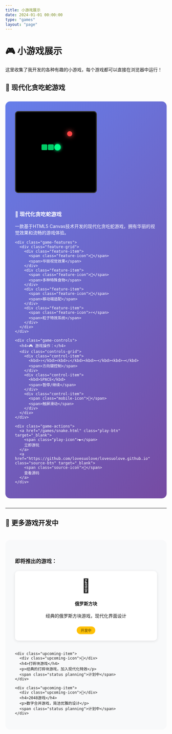 ```yaml
---
title: 小游戏展示
date: 2024-01-01 00:00:00
type: "games"
layout: "page"
---
```


# 🎮 小游戏展示

这里收集了我开发的各种有趣的小游戏，每个游戏都可以直接在浏览器中运行！

## 🐍 现代化贪吃蛇游戏

<div class="game-showcase">
  <div class="game-preview">
    <div class="game-screen">
      <div class="snake-demo">
        <div class="snake-head"></div>
        <div class="snake-body"></div>
        <div class="snake-body"></div>
        <div class="food"></div>
      </div>
    </div>
  </div>
  
  <div class="game-info">
    <h3>🐍 现代化贪吃蛇游戏</h3>
    <p>一款基于HTML5 Canvas技术开发的现代化贪吃蛇游戏，拥有华丽的视觉效果和流畅的游戏体验。</p>
    
    <div class="game-features">
      <div class="feature-grid">
        <div class="feature-item">
          <span class="feature-icon">🎨</span>
          <span>华丽视觉效果</span>
        </div>
        <div class="feature-item">
          <span class="feature-icon">🍎</span>
          <span>多种特殊食物</span>
        </div>
        <div class="feature-item">
          <span class="feature-icon">📱</span>
          <span>移动端适配</span>
        </div>
        <div class="feature-item">
          <span class="feature-icon">⚡</span>
          <span>粒子特效系统</span>
        </div>
      </div>
    </div>
    
    <div class="game-controls">
      <h4>🎮 游戏操作：</h4>
      <div class="controls-grid">
        <div class="control-item">
          <kbd>↑</kbd><kbd>↓</kbd><kbd>←</kbd><kbd>→</kbd>
          <span>方向键控制</span>
        </div>
        <div class="control-item">
          <kbd>SPACE</kbd>
          <span>暂停/继续</span>
        </div>
        <div class="control-item">
          <span class="mobile-icon">📱</span>
          <span>触屏滑动</span>
        </div>
      </div>
    </div>
    
    <div class="game-actions">
      <a href="/games/snake.html" class="play-btn" target="_blank">
        <span class="play-icon">▶️</span>
        立即游玩
      </a>
      <a href="https://github.com/lovesuolove/lovesuolove.github.io" class="source-btn" target="_blank">
        <span class="source-icon">📝</span>
        查看源码
      </a>
    </div>
  </div>
</div>

---

## 🚧 更多游戏开发中

<div class="upcoming-games">
  <h3>即将推出的游戏：</h3>
  <div class="upcoming-grid">
    <div class="upcoming-item">
      <div class="upcoming-icon">🧩</div>
      <h4>俄罗斯方块</h4>
      <p>经典的俄罗斯方块游戏，现代化界面设计</p>
      <span class="status developing">开发中</span>
    </div>
    
    <div class="upcoming-item">
      <div class="upcoming-icon">🎯</div>
      <h4>打砖块游戏</h4>
      <p>经典的打砖块游戏，加入现代化特效</p>
      <span class="status planning">计划中</span>
    </div>
    
    <div class="upcoming-item">
      <div class="upcoming-icon">🎲</div>
      <h4>2048游戏</h4>
      <p>数字合并游戏，简洁优雅的设计</p>
      <span class="status planning">计划中</span>
    </div>
  </div>
</div>

<style>
.game-showcase {
  display: flex;
  gap: 30px;
  margin: 30px 0;
  padding: 30px;
  background: linear-gradient(135deg, #667eea 0%, #764ba2 100%);
  border-radius: 15px;
  color: white;
  flex-wrap: wrap;
}

.game-preview {
  flex: 1;
  min-width: 300px;
}

.game-screen {
  width: 250px;
  height: 250px;
  background: #000;
  border-radius: 10px;
  position: relative;
  overflow: hidden;
  border: 3px solid #333;
}

.snake-demo {
  position: relative;
  width: 100%;
  height: 100%;
}

.snake-head {
  position: absolute;
  width: 20px;
  height: 20px;
  background: #00ff88;
  border-radius: 50%;
  top: 100px;
  left: 120px;
  box-shadow: 0 0 10px #00ff88;
  animation: pulse 2s infinite;
}

.snake-body {
  position: absolute;
  width: 18px;
  height: 18px;
  background: #00cc66;
  border-radius: 3px;
  top: 101px;
}

.snake-body:nth-child(2) {
  left: 100px;
}

.snake-body:nth-child(3) {
  left: 80px;
}

.food {
  position: absolute;
  width: 16px;
  height: 16px;
  background: #ff4444;
  border-radius: 50%;
  top: 60px;
  left: 160px;
  box-shadow: 0 0 15px #ff4444;
  animation: glow 1.5s infinite alternate;
}

@keyframes pulse {
  0%, 100% { transform: scale(1); }
  50% { transform: scale(1.1); }
}

@keyframes glow {
  0% { box-shadow: 0 0 15px #ff4444; }
  100% { box-shadow: 0 0 25px #ff4444, 0 0 35px #ff4444; }
}

.game-info {
  flex: 2;
  min-width: 300px;
}

.feature-grid {
  display: grid;
  grid-template-columns: repeat(2, 1fr);
  gap: 15px;
  margin: 20px 0;
}

.feature-item {
  display: flex;
  align-items: center;
  gap: 10px;
  padding: 10px;
  background: rgba(255, 255, 255, 0.1);
  border-radius: 8px;
}

.feature-icon {
  font-size: 1.2em;
}

.controls-grid {
  display: flex;
  flex-direction: column;
  gap: 10px;
  margin: 15px 0;
}

.control-item {
  display: flex;
  align-items: center;
  gap: 10px;
}

kbd {
  background: #333;
  color: white;
  padding: 4px 8px;
  border-radius: 4px;
  font-family: monospace;
  margin: 0 2px;
}

.mobile-icon {
  font-size: 1.2em;
}

.game-actions {
  display: flex;
  gap: 15px;
  margin-top: 25px;
  flex-wrap: wrap;
}

.play-btn, .source-btn {
  display: flex;
  align-items: center;
  gap: 8px;
  padding: 12px 24px;
  border-radius: 8px;
  text-decoration: none;
  font-weight: bold;
  transition: all 0.3s ease;
}

.play-btn {
  background: #28a745;
  color: white;
}

.play-btn:hover {
  background: #218838;
  transform: translateY(-2px);
  color: white;
}

.source-btn {
  background: rgba(255, 255, 255, 0.2);
  color: white;
  border: 2px solid rgba(255, 255, 255, 0.3);
}

.source-btn:hover {
  background: rgba(255, 255, 255, 0.3);
  transform: translateY(-2px);
  color: white;
}

.upcoming-games {
  margin: 40px 0;
  padding: 30px;
  background: #f8f9fa;
  border-radius: 15px;
}

.upcoming-grid {
  display: grid;
  grid-template-columns: repeat(auto-fit, minmax(250px, 1fr));
  gap: 20px;
  margin-top: 20px;
}

.upcoming-item {
  padding: 20px;
  background: white;
  border-radius: 10px;
  text-align: center;
  box-shadow: 0 2px 10px rgba(0, 0, 0, 0.1);
  transition: transform 0.3s ease;
}

.upcoming-item:hover {
  transform: translateY(-5px);
}

.upcoming-icon {
  font-size: 3em;
  margin-bottom: 15px;
}

.status {
  display: inline-block;
  padding: 4px 12px;
  border-radius: 20px;
  font-size: 0.8em;
  font-weight: bold;
  margin-top: 10px;
}

.status.developing {
  background: #ffc107;
  color: #856404;
}

.status.planning {
  background: #17a2b8;
  color: white;
}

@media (max-width: 768px) {
  .game-showcase {
    flex-direction: column;
    text-align: center;
  }
  
  .feature-grid {
    grid-template-columns: 1fr;
  }
  
  .game-actions {
    justify-content: center;
  }
}
</style>